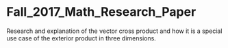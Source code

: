 # Fall_2017_Math_Research_Paper
Research and explanation of the vector cross product and how it is a special use case of the exterior product in three dimensions.
